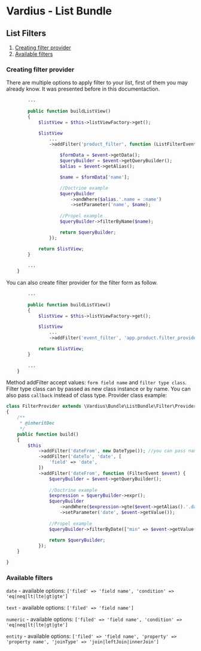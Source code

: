 Vardius - List Bundle
======================================

List Filters
----------------
1. [Creating filter provider](#creating-filter-provider)
2. [Available filters](#available-filters)

### Creating filter provider

There are multiple options to apply filter to your list, first of them you may already know. It was presented before in this documentaction.

``` php
        ...
        
        public function buildListView()
        {
            $listView = $this->listViewFactory->get();

            $listView
                ...
                ->addFilter('product_filter', function (ListFilterEvent $event) {

                    $formData = $event->getData();
                    $queryBuilder = $event->getQueryBuilder();
                    $alias = $event->getAlias();

                    $name = $formData['name'];

                    //Doctrine example
                    $queryBuilder
                        ->andWhere($alias.'.name = :name')
                        ->setParameter('name', $name);
                        
                    //Propel example
                    $queryBuilder->filterByName($name);

                    return $queryBuilder;
                });

            return $listView;
        }
        
        ...
    }
```

You can also create filter provider for the filter form as follow.

``` php
        ...
       
        public function buildListView()
        {
            $listView = $this->listViewFactory->get();

            $listView
                ...
                ->addFilter('event_filter', 'app.product.filter_provider'); //service id of your provider

            return $listView;
        }
        
        ...
    }
```

Method addFilter accept values: `form field name` and `filter type class`. Filter type class can by passed as new class instance or by name.
You can also pass `callback` instead of class type.
Provider class example:

``` php
class FilterProvider extends \Vardius\Bundle\ListBundle\Filter\Provider\FilterProvider
{
    /**
     * @inheritDoc
     */
    public function build()
    {
        $this
            ->addFilter('dateFrom', new DateType()); //you can pass name of filter or pass it by new ClassType() declaration
            ->addFilter('dateTo', 'date', [
                'field' => 'date',
            ])
            ->addFilter('dateFrom', function (FilterEvent $event) {
                $queryBuilder = $event->getQueryBuilder();
                
                //Doctrine example
                $expression = $queryBuilder->expr();
                $queryBuilder
                    ->andWhere($expression->gte($event->getAlias().'.date', ':date'))
                    ->setParameter('date', $event->getValue());
                    
                //Propel example
                $queryBuilder->filterByDate(["min" => $event->getValue()])
                
                return $queryBuilder;
            });
    }

}
```

### Available filters

`date` - available options: `['filed' => 'field name', 'condition' => 'eq|neq|lt|lte|gt|gte']`

`text` - available options: `['filed' => 'field name']`

`numeric` - available options: `['filed' => 'field name', 'condition' => 'eq|neq|lt|lte|gt|gte']`

`entity` - available options: `['filed' => 'field name', 'property' => 'property name', 'joinType' => 'join|leftJoin|innerJoin']`
